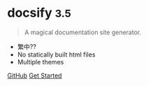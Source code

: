 # docsify <small>3.5</small>

> A magical documentation site generator.

- 繁中??
- No statically built html files
- Multiple themes

[GitHub](https://github.com/docsifyjs/docsify/)
[Get Started](#docsify)